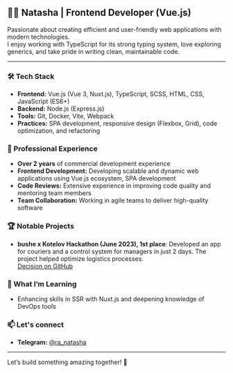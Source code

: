 ## 👩‍💻 Natasha | Frontend Developer (Vue.js)

Passionate about creating efficient and user-friendly web applications with modern technologies. <br>
I enjoy working with TypeScript for its strong typing system, love exploring generics, and take pride in writing clean, maintainable code.

---

### 🛠️ Tech Stack
- **Frontend:** Vue.js (Vue 3, Nuxt.js), TypeScript, SCSS, HTML, CSS, JavaScript (ES6+)
- **Backend:** Node.js (Express.js)
- **Tools:** Git, Docker, Vite, Webpack
- **Practices:** SPA development, responsive design (Flexbox, Grid), code optimization, and refactoring

### 💼 Professional Experience
- **Over 2 years** of commercial development experience
- **Frontend Development:** Developing scalable and dynamic web applications using Vue.js ecosystem, SPA development
- **Code Reviews:** Extensive experience in improving code quality and mentoring team members
- **Team Collaboration:** Working in agile teams to deliver high-quality software

### 🏆 Notable Projects
- **bushe x Kotelov Hackathon (June 2023), 1st place**: Developed an app for couriers and a control system for managers in just 2 days. The project helped optimize logistics processes. <br>
[Decision on GitHub](https://github.com/flint3s/bushe)

### 🌱 What I’m Learning
- Enhancing skills in SSR with Nuxt.js and deepening knowledge of DevOps tools

### 📫 Let's connect
- **Telegram:** [@ra_natasha](https://t.me/ra_natasha)

---

Let’s build something amazing together! 🚀

